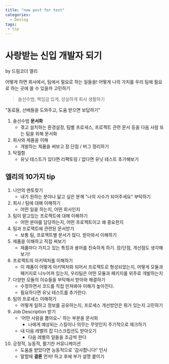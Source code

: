 ```yaml
---
title: "new post for test"
categories:
  - Devlog
tags:
 - tip
---
```

# 사랑받는 신입 개발자 되기 
by 드림코더 엘리

어떻게 하면 회사에서, 팀에서 필요로 하는 일들을!
어떻게 나의 가치를 우리 팀에 필요로 하는 곳에 쓸 수 있을까 고민하기

> 솔선수범, 책임감 있게, 성실하게 회사 생활하기

"동료들, 선배들을 도와주고, 도움 받으면 보답하기"

1. 솔선수범 **문서화**
    - 겪고 설치하는 환경설정, 팀별 프로세스, 프로젝트 관련 문서 등을 다음 사람 또는 팀을 위해 문서화
2. 회사와 제품을 이해
    - 개발하는 제품을 써보고 장.단점 / 버그 정리하기
3. 탁월함
    - 유닛 테스트가 있다면 리팩토링  / 없다면 유닛 테스트 추가해보기

## 엘리의 10가지 tip

1. 나만의 멘토찾기 
    - 내가 원하는 분야나 닮고 싶은 분께 "나의 사수가 되어주세요" 부탁하기
2. 회사 / 팀에 대해 이해하기
    - 어떤 일을 하는지, 어떤 회사인지
3. 팀이 맡고있는 프로젝트에 대해 이해하기
    - 어떤 분야를 담당하는지, 어떤 프로젝트이고 왜 중요한지
4. 팀과 프로젝트에 관련된 문서받기
    - 보통 팀, 프로젝트별 문서가 많다. 받아와서 이해하기
5. 제품을 이해하고 직접 써보기
    - 제품마다 가지고 있는 특징과 용어를 친숙하게 하기. 장/단점, 개선점도 생각해보기!
6. 프로젝트의 아키텍처를 이해하기
    - 이 제품이 어떻게 아키텍처화 되어서 프로젝트로 형성되었는지, 어떻게 모듈과 패키지로 나누어져 있는지, 우리팀은 어떤 모듈과 패키지를 위주로 개발하는지
7. 다양한 모듈의 이슈들을 부탁해서 받아와 해결하기
    - 수정하면서 코드를 직접 만져봐야 이해가 높아진다.
    - 필요하다면 유닛 테스트를 추가한다.
8. 팀의 프로세스 이해하기
    - 어떻게 일하고 정보를 공유하는지, 프로세스 개선방안은 뭐가 있는지 고민하기
9. Job Description 받기
    - '어떤 사람을 뽑아요~' 하는 부분을 문서화
        - 나에게 예상되는 스킬이나 의무는 무엇인지 주기적으로 체크하기
    - 내 다음 레벨의 잡 디스크립션도 받아오기
        - 다음 레벨의 일들을 조금씩 한다
10. 긍정적, 능동적, 활기찬 커뮤니케이션
    - 도움을 받았다면 능동적으로 '감사합니다!' 인사
    - 말할때 **결론** 먼저! 하고 후에 부가 설명 붙이기